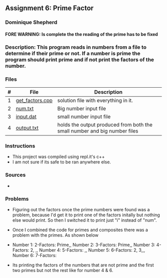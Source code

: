 ## Assignment 6: Prime Factor
### Dominique Shepherd

#### FORE WARNING: Is complete the the reading of the prime has to be fixed

### Description: This program reads in numbers from a file to determine if their prime or not. If a number is prime the program should print prime and if not print the factors of the number.

### Files

|   #   | File                       | Description                                                |
| :---: | -------------------------- | ---------------------------------------------------------- |
|   1   | [get_factors.cpp](./get_factors.cpp)     | solution file with everything in it.                         |
|   2   | [num.txt](./num.txt)|Big number input file  |
|   3   | [input.dat](./input.dat)| small number input file      |
|   4   | [output.txt](./output.txt)| holds the output produced from both the small number and big number files      |


### Instructions

- This project was compiled using repl.it's c++
- I am not sure if its safe to be ran anywhere else.
### Sources
- 

### Problems
- Figuring out the factors once the prime numbers were found was a problem, because I'd get it to print one of the factors
  initally but nothing else would print. So then I switched it to print just "i" instead of "num".
  
 - Once I combined the code for primes and composites there was a problem with the primes. As shown below
- Number 1: 2-Factors:  Prime,,
  Number 2: 3-Factors:  Prime,,
  Number 3: 4-Factors:  2,   ,,
  Number 4: 5-Factors:       ,,
  Number 5: 6-Factors:  2, 3,,,
  Number 6: 7-Factors: 

- Its printing the factors of the numbers that are not prime and the first two primes but not the rest like for number 4 & 6.
